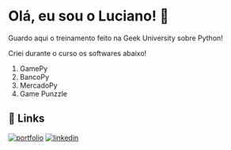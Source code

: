 # Olá, eu sou o Luciano! 👋
Guardo aqui o treinamento feito na Geek University sobre Python!

Criei durante o curso os softwares abaixo!

1. GamePy
2. BancoPy
3. MercadoPy
4. Game Punzzle

## 🔗 Links
[![portfolio](https://img.shields.io/badge/my_portfolio-000?style=for-the-badge&logo=ko-fi&logoColor=white)](https://lucianovieirapro.com/)
[![linkedin](https://img.shields.io/badge/linkedin-0A66C2?style=for-the-badge&logo=linkedin&logoColor=white)](https://www.linkedin.com/in/lucvieirasi/)
